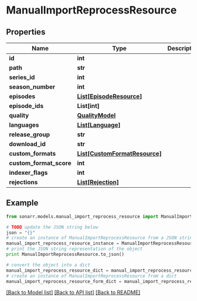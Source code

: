# ManualImportReprocessResource


## Properties

Name | Type | Description | Notes
------------ | ------------- | ------------- | -------------
**id** | **int** |  | [optional] 
**path** | **str** |  | [optional] 
**series_id** | **int** |  | [optional] 
**season_number** | **int** |  | [optional] 
**episodes** | [**List[EpisodeResource]**](EpisodeResource.md) |  | [optional] 
**episode_ids** | **List[int]** |  | [optional] 
**quality** | [**QualityModel**](QualityModel.md) |  | [optional] 
**languages** | [**List[Language]**](Language.md) |  | [optional] 
**release_group** | **str** |  | [optional] 
**download_id** | **str** |  | [optional] 
**custom_formats** | [**List[CustomFormatResource]**](CustomFormatResource.md) |  | [optional] 
**custom_format_score** | **int** |  | [optional] 
**indexer_flags** | **int** |  | [optional] 
**rejections** | [**List[Rejection]**](Rejection.md) |  | [optional] 

## Example

```python
from sonarr.models.manual_import_reprocess_resource import ManualImportReprocessResource

# TODO update the JSON string below
json = "{}"
# create an instance of ManualImportReprocessResource from a JSON string
manual_import_reprocess_resource_instance = ManualImportReprocessResource.from_json(json)
# print the JSON string representation of the object
print ManualImportReprocessResource.to_json()

# convert the object into a dict
manual_import_reprocess_resource_dict = manual_import_reprocess_resource_instance.to_dict()
# create an instance of ManualImportReprocessResource from a dict
manual_import_reprocess_resource_form_dict = manual_import_reprocess_resource.from_dict(manual_import_reprocess_resource_dict)
```
[[Back to Model list]](../README.md#documentation-for-models) [[Back to API list]](../README.md#documentation-for-api-endpoints) [[Back to README]](../README.md)



